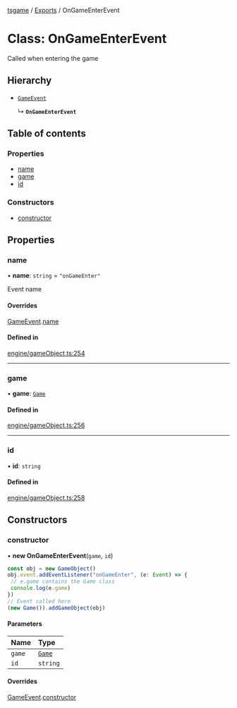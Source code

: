 [tsgame](../README.md) / [Exports](../modules.md) / OnGameEnterEvent

# Class: OnGameEnterEvent

Called when entering the game

## Hierarchy

- [`GameEvent`](GameEvent.md)

  ↳ **`OnGameEnterEvent`**

## Table of contents

### Properties

- [name](OnGameEnterEvent.md#name)
- [game](OnGameEnterEvent.md#game)
- [id](OnGameEnterEvent.md#id)

### Constructors

- [constructor](OnGameEnterEvent.md#constructor)

## Properties

### name

• **name**: `string` = `"onGameEnter"`

Event name

#### Overrides

[GameEvent](GameEvent.md).[name](GameEvent.md#name)

#### Defined in

[engine/gameObject.ts:254](https://github.com/ashleycheung/tsgame/blob/d6f12cc/src/engine/gameObject.ts#L254)

___

### game

• **game**: [`Game`](Game.md)

#### Defined in

[engine/gameObject.ts:256](https://github.com/ashleycheung/tsgame/blob/d6f12cc/src/engine/gameObject.ts#L256)

___

### id

• **id**: `string`

#### Defined in

[engine/gameObject.ts:258](https://github.com/ashleycheung/tsgame/blob/d6f12cc/src/engine/gameObject.ts#L258)

## Constructors

### constructor

• **new OnGameEnterEvent**(`game`, `id`)

```typescript
const obj = new GameObject()
obj.event.addEventListener("onGameEnter", (e: Event) => {
 // e.game contains the Game class
 console.log(e.game)
})
// Event called here
(new Game()).addGameObject(obj)
```

#### Parameters

| Name | Type |
| :------ | :------ |
| `game` | [`Game`](Game.md) |
| `id` | `string` |

#### Overrides

[GameEvent](GameEvent.md).[constructor](GameEvent.md#constructor)
